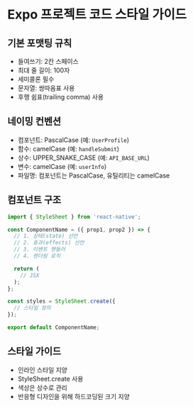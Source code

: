 # Expo 프로젝트 코드 스타일 가이드

## 기본 포맷팅 규칙

- 들여쓰기: 2칸 스페이스
- 최대 줄 길이: 100자
- 세미콜론 필수
- 문자열: 쌍따옴표 사용
- 후행 쉼표(trailing comma) 사용

## 네이밍 컨벤션

- 컴포넌트: PascalCase (예: `UserProfile`)
- 함수: camelCase (예: `handleSubmit`)
- 상수: UPPER_SNAKE_CASE (예: `API_BASE_URL`)
- 변수: camelCase (예: `userInfo`)
- 파일명: 컴포넌트는 PascalCase, 유틸리티는 camelCase

## 컴포넌트 구조

```jsx
import { StyleSheet } from 'react-native';

const ComponentName = ({ prop1, prop2 }) => {
  // 1. 상태(state) 선언
  // 2. 효과(effects) 선언
  // 3. 이벤트 핸들러
  // 4. 렌더링 로직

  return (
    // JSX
  );
};

const styles = StyleSheet.create({
  // 스타일 정의
});

export default ComponentName;
```

## 스타일 가이드

- 인라인 스타일 지양
- StyleSheet.create 사용
- 색상은 상수로 관리
- 반응형 디자인을 위해 하드코딩된 크기 지양
